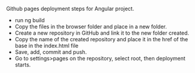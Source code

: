 Github pages deployment steps for Angular project.
- run ng build
- Copy the files in the browser folder and place in a new folder.
- Create a new repository in GitHub and link it to the new folder created.
- Copy the name of the created repository and place it in the href of the base in the index.html file
- Save, add, commit and push.
- Go to settings>pages on the repository, select root, then deployment starts.
